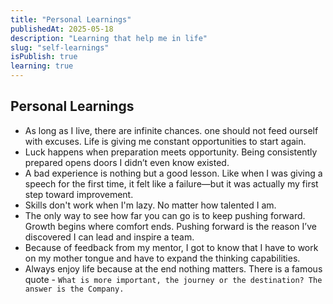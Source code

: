 ```yaml
---
title: "Personal Learnings"
publishedAt: 2025-05-18
description: "Learning that help me in life"
slug: "self-learnings"
isPublish: true
learning: true
---
```


## Personal Learnings

- <span className="custom-highlight">As long as I live, there are infinite chances.</span> one should not feed ourself with excuses. Life is giving me constant opportunities to start again.
- <span className="custom-highlight">Luck happens when preparation meets opportunity</span>. Being consistently prepared opens doors I didn’t even know existed.
- <span className="custom-highlight">A bad experience is nothing but a good lesson.</span> Like when I was giving a speech for the first time, it felt like a failure—but it was actually my first step toward improvement.
- <span className="custom-highlight">Skills don't work when I'm lazy.</span> No matter how talented I am.
- <span className="custom-highlight">The only way to see how far you can go is to keep pushing forward.</span> Growth begins where comfort ends. Pushing forward is the reason I’ve discovered I can lead and inspire a team.
- Because of feedback from my mentor, I got to know that I have to work on my mother tongue and have to expand the thinking capabilities.
- Always enjoy life because at the end nothing matters. There is a famous quote - `What is more important, the journey or the destination? The answer is the Company.`
